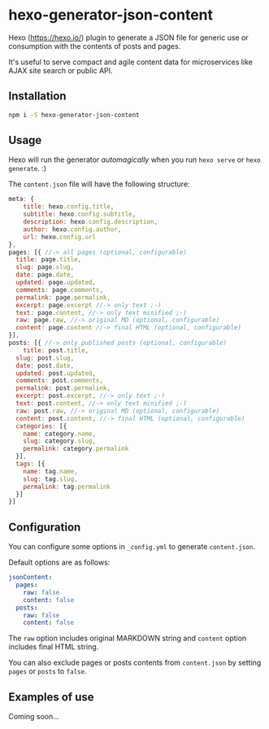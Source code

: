 # hexo-generator-json-content

Hexo (https://hexo.io/) plugin to generate a JSON file for generic use or consumption with the contents of posts and pages.

It's useful to serve compact and agile content data for microservices like AJAX site search or public API.

## Installation

```bash
npm i -S hexo-generator-json-content
```

## Usage

Hexo will run the generator *automagically* when you run `hexo serve` or `hexo generate`.
:)

The `content.json` file will have the following structure:

```javascript
meta: {
	title: hexo.config.title,
	subtitle: hexo.config.subtitle,
	description: hexo.config.description,
	author: hexo.config.author,
	url: hexo.config.url
},
pages: [{ //-> all pages (optional, configurable)
  title: page.title,
  slug: page.slug,
  date: page.date,
  updated: page.updated,
  comments: page.comments,
  permalink: page.permalink,
  excerpt: page.excerpt //-> only text ;-)
  text: page.content, //-> only text minified ;-)
  raw: page.raw, //-> original MD (optional, configurable)
  content: page.content //-> final HTML (optional, configurable)
}],
posts: [{ //-> only published posts (optional, configurable)
	title: post.title,
  slug: post.slug,
  date: post.date,
  updated: post.updated,
  comments: post.comments,
  permalink: post.permalink,
  excerpt: post.excerpt, //-> only text ;-)
  text: post.content, //-> only text minified ;-)
  raw: post.raw, //-> original MD (optional, configurable)
  content: post.content, //-> final HTML (optional, configurable)
  categories: [{
    name: category.name,
    slug: category.slug,
    permalink: category.permalink
  }],
  tags: [{
    name: tag.name,
    slug: tag.slug,
    permalink: tag.permalink
  }]
}]
```

## Configuration

You can configure some options in `_config.yml` to generate `content.json`.

Default options are as follows:

```yaml
jsonContent:
  pages:
    raw: false
    content: false
  posts:
    raw: false
    content: false
```

The `raw` option includes original MARKDOWN string and `content` option includes final HTML string.

You can also exclude pages or posts contents from `content.json` by setting `pages` or `posts` to `false`.

## Examples of use

Coming soon...